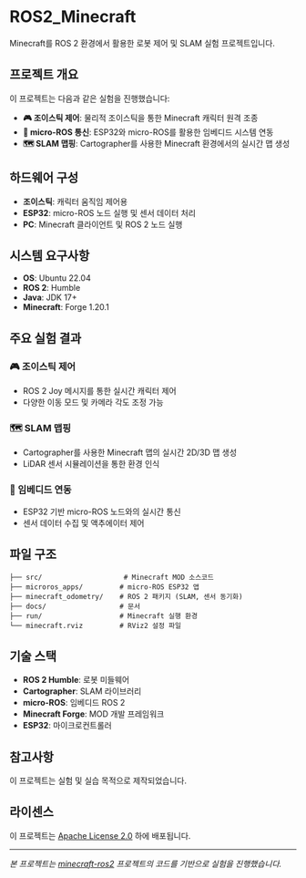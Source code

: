 # ROS2_Minecraft

Minecraft를 ROS 2 환경에서 활용한 로봇 제어 및 SLAM 실험 프로젝트입니다.

## 프로젝트 개요

이 프로젝트는 다음과 같은 실험을 진행했습니다:

- **🎮 조이스틱 제어**: 물리적 조이스틱을 통한 Minecraft 캐릭터 원격 조종
- **📡 micro-ROS 통신**: ESP32와 micro-ROS를 활용한 임베디드 시스템 연동
- **🗺️ SLAM 맵핑**: Cartographer를 사용한 Minecraft 환경에서의 실시간 맵 생성

## 하드웨어 구성

- **조이스틱**: 캐릭터 움직임 제어용
- **ESP32**: micro-ROS 노드 실행 및 센서 데이터 처리
- **PC**: Minecraft 클라이언트 및 ROS 2 노드 실행

## 시스템 요구사항

- **OS**: Ubuntu 22.04
- **ROS 2**: Humble
- **Java**: JDK 17+
- **Minecraft**: Forge 1.20.1


## 주요 실험 결과

### 🎮 조이스틱 제어
- ROS 2 Joy 메시지를 통한 실시간 캐릭터 제어
- 다양한 이동 모드 및 카메라 각도 조정 가능

### 🗺️ SLAM 맵핑  
- Cartographer를 사용한 Minecraft 맵의 실시간 2D/3D 맵 생성
- LiDAR 센서 시뮬레이션을 통한 환경 인식

### 📡 임베디드 연동
- ESP32 기반 micro-ROS 노드와의 실시간 통신
- 센서 데이터 수집 및 액추에이터 제어

## 파일 구조

```
├── src/                    # Minecraft MOD 소스코드
├── microros_apps/         # micro-ROS ESP32 앱
├── minecraft_odometry/    # ROS 2 패키지 (SLAM, 센서 동기화)
├── docs/                  # 문서
├── run/                   # Minecraft 실행 환경
└── minecraft.rviz         # RViz2 설정 파일
```

## 기술 스택

- **ROS 2 Humble**: 로봇 미들웨어
- **Cartographer**: SLAM 라이브러리  
- **micro-ROS**: 임베디드 ROS 2
- **Minecraft Forge**: MOD 개발 프레임워크
- **ESP32**: 마이크로컨트롤러

## 참고사항

이 프로젝트는 실험 및 실습 목적으로 제작되었습니다.

## 라이센스

이 프로젝트는 [Apache License 2.0](LICENSE.txt) 하에 배포됩니다.

---

*본 프로젝트는 [minecraft-ros2](https://github.com/minecraft-ros2/minecraft_ros2) 프로젝트의 코드를 기반으로 실험을 진행했습니다.*
